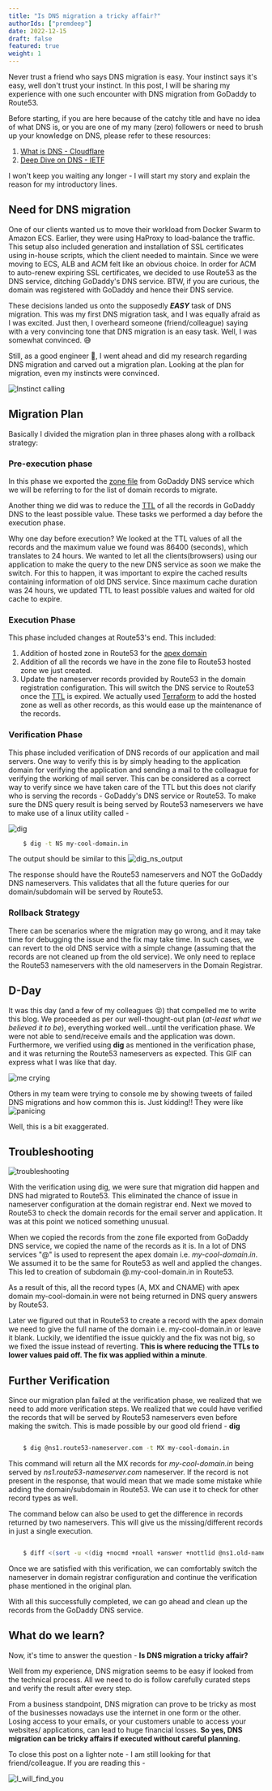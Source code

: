 ```yaml
---
title: "Is DNS migration a tricky affair?"
authorIds: ["premdeep"]
date: 2022-12-15
draft: false
featured: true
weight: 1
---
```


Never trust a friend who says DNS migration is easy. Your instinct says it's easy, well don't trust your instinct. In this post, I will be sharing my experience with one such encounter with DNS migration from GoDaddy to Route53.

Before starting, if you are here because of the catchy title and have no idea of what DNS is, or you are one of my many (zero) followers or need to brush up your knowledge on DNS, please refer to these resources:

1. [What is DNS - Cloudflare](https://www.cloudflare.com/learning/dns/what-is-dns/)
2. [Deep Dive on DNS - IETF](https://www.youtube.com/watch?v=DV0q9s94RL8)

I won't keep you waiting any longer - I will start my story and explain the reason for my introductory lines.

## Need for DNS migration

One of our clients wanted us to move their workload from Docker Swarm to Amazon ECS. Earlier, they were using HaProxy to load-balance the traffic. This setup also included generation and installation of SSL certificates using in-house scripts, which the client needed to maintain. Since we were moving to ECS, ALB and ACM felt like an obvious choice. In order for ACM to auto-renew expiring SSL certificates, we decided to use Route53 as the DNS service, ditching GoDaddy's DNS service. BTW, if you are curious, the domain was registered with GoDaddy and hence their DNS service.

These decisions landed us onto the supposedly **_EASY_** task of DNS migration. This was my first DNS migration task, and I was equally afraid as I was excited. Just then, I overheard someone (friend/colleague) saying with a very convincing tone that DNS migration is an easy task. Well, I was somewhat convinced. 😅

Still, as a good engineer 🤭, I went ahead and did my research regarding DNS migration and carved out a migration plan.  Looking at the plan for migration, even my instincts were convinced. 

![Instinct calling](/images/blog/is-dns-migration-a-ticky-affair/do_it.gif)

## Migration Plan

Basically I divided the migration plan in three phases along with a rollback strategy:

### Pre-execution phase

In this phase we exported the [zone file](https://en.wikipedia.org/wiki/Zone_file) from GoDaddy DNS service which we will be referring to for the list of domain records to migrate.

Another thing we did was to reduce the [TTL](https://www.cloudflare.com/learning/cdn/glossary/time-to-live-ttl/) of all the records in GoDaddy DNS to the least possible value. These tasks we performed a day before the execution phase. 

Why one day before execution? We looked at the TTL values of all the records and the maximum value we found was 86400 (seconds), which translates to 24 hours. We wanted to let all the clients(browsers) using our application to make the query to the new DNS service as soon we make the switch. For this to happen, it was important to expire the cached results containing information of old DNS service. Since maximum cache duration was 24 hours, we updated TTL to least possible values and waited for old cache to expire.

### Execution Phase

This phase included changes at Route53's end. This included:

1. Addition of hosted zone in Route53 for the [apex domain](https://www.isc.org/blogs/cname-at-the-apex-of-a-zone/)
2. Addition of all the records we have in the zone file to Route53 hosted zone we just created.
3. Update the nameserver records provided by Route53 in the domain registration configuration. This will switch the DNS service to Route53 once the [TTL](https://www.cloudflare.com/learning/cdn/glossary/time-to-live-ttl/) is expired.
We actually used [Terraform](https://registry.terraform.io/providers/hashicorp/aws/latest/docs/resources/route53_record) to add the hosted zone as well as other records, as this would ease up the maintenance of the records.

### Verification Phase

This phase included verification of DNS records of our application and mail servers. One way to verify this is by simply heading to the application domain for verifying the application and sending a mail to the colleague for verifying the working of mail server. This can be considered as a correct way to verify since we have taken care of the TTL but this does not clarify who is serving the records - GoDaddy's DNS service or Route53. To make sure the DNS query result is being served by Route53 nameservers we have to make use of a linux utility called -

![dig](/images/blog/is-dns-migration-a-ticky-affair/dig.gif)

```bash
	$ dig -t NS my-cool-domain.in
```

The output should be similar to this
![dig_ns_output](/images/blog/is-dns-migration-a-ticky-affair/dig_ns_output.png)

The response should have the Route53 nameservers and NOT the GoDaddy DNS nameservers. This validates that all the future queries for our domain/subdomain will be served by Route53.

### Rollback Strategy

There can be scenarios where the migration may go wrong, and it may take time for debugging the issue and the fix may take time. In such cases, we can revert to the old DNS service with a simple change (assuming that the records are not cleaned up from the old service). We only need to replace the Route53 nameservers with the old nameservers in the Domain Registrar.

## D-Day

It was this day (and a few of my colleagues 😝) that compelled me to write this blog.  We proceeded as per our well-thought-out plan (_at-least what we believed it to be_), everything worked well...until the verification phase. We were not able to send/receive emails and the application was down. Furthermore, we verified using **dig** as mentioned in the verification phase, and it was returning the Route53 nameservers as expected. This GIF can express what I was like that day.

![me crying](/images/blog/is-dns-migration-a-ticky-affair/bug.gif)

Others in my team were trying to console me by showing tweets of failed DNS migrations and how common this is. Just kidding!! They were like
![panicing](/images/blog/is-dns-migration-a-ticky-affair/panic.gif)

Well, this is a bit exaggerated.

## Troubleshooting

![troubleshooting](/images/blog/is-dns-migration-a-ticky-affair/troubleshooting.gif)

With the verification using dig, we were sure that migration did happen and DNS had migrated to Route53. This eliminated the chance of issue in nameserver configuration at the domain registrar end. 
Next we moved to Route53 to check the domain records for the email server and application. It was at this point we noticed something unusual.

When we copied the records from the zone file exported from GoDaddy DNS service, we copied the name of the records as it is. In a lot of DNS services "@" is used to represent the apex domain i.e. _my-cool-domain.in_. We assumed it to be the same for Route53 as well and applied the changes. This led to creation of subdomain @.my-cool-domain.in in Route53.

As a result of this, all the record types (A, MX and CNAME) with apex domain my-cool-domain.in were not being returned in DNS query answers by Route53.

Later we figured out that in Route53 to create a record with the apex domain we need to give the full name of the domain i.e. my-cool-domain.in or leave it blank.
Luckily, we identified the issue quickly and the fix was not big, so we fixed the issue instead of reverting. **This is where reducing the TTLs to lower values paid off. The fix was applied within a minute**.

## Further Verification

Since our migration plan failed at the verification phase, we realized that we need to add more verification steps. We realized that we could have verified the records that will be served by Route53 nameservers even before making the switch.  This is made possible by our good old friend - **dig**

```bash

	$ dig @ns1.route53-nameserver.com -t MX my-cool-domain.in
```

This command will return all the MX records for _my-cool-domain.in_ being served by _ns1.route53-nameserver.com_ nameserver. If the record is not present in the response, that would mean that we made some mistake while adding the domain/subdomain in Route53. We can use it to check for other record types as well.

The command below can also be used to get the difference in records returned by two nameservers. This will give us the missing/different records in just a single execution.

```bash

	$ diff <(sort -u <(dig +nocmd +noall +answer +nottlid @ns1.old-nameserver.com example.com ANY)) <(sort -u <(dig +nocmd +noall +answer +nottlid @ns1.new-nameserver.com example.com ANY))

```

Once we are satisfied with this verification, we can comfortably switch the nameserver in domain registrar configuration and continue the verification phase mentioned in the original plan.

With all this successfully completed, we can go ahead and clean up the records from the GoDaddy DNS service.

## What do we learn?

Now, it's time to answer the question - **Is DNS migration a tricky affair?**

Well from my experience, DNS migration seems to be easy if looked from the technical process. All we need to do is follow carefully curated steps and verify the result after every step.

From a business standpoint, DNS migration can prove to be tricky as most of the businesses nowadays use the internet in one form or the other. Losing access to your emails, or your customers unable to access your websites/ applications, can lead to huge financial losses. **So yes, DNS migration can be tricky affairs if executed without careful planning.**

To close this post on a lighter note - I am still looking for that friend/colleague. If you are reading this -

![I_will_find_you](/images/blog/is-dns-migration-a-ticky-affair/i_will_find_you.gif)
